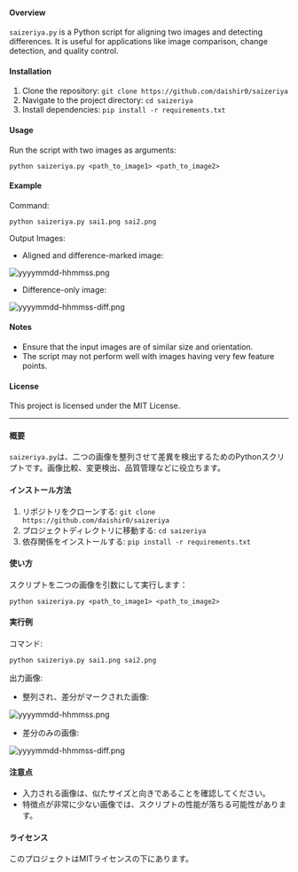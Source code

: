 #### Overview
`saizeriya.py` is a Python script for aligning two images and detecting differences. It is useful for applications like image comparison, change detection, and quality control.

#### Installation
1. Clone the repository: `git clone https://github.com/daishir0/saizeriya`
2. Navigate to the project directory: `cd saizeriya`
3. Install dependencies: `pip install -r requirements.txt`

#### Usage
Run the script with two images as arguments:
```
python saizeriya.py <path_to_image1> <path_to_image2>
```

#### Example
Command:
```
python saizeriya.py sai1.png sai2.png
```
Output Images:
- Aligned and difference-marked image:

![yyyymmdd-hhmmss.png](yyyymmdd-hhmmss.png)
- Difference-only image:

![yyyymmdd-hhmmss-diff.png](yyyymmdd-hhmmss-diff.png)

#### Notes
- Ensure that the input images are of similar size and orientation.
- The script may not perform well with images having very few feature points.

#### License
This project is licensed under the MIT License.

---


#### 概要
`saizeriya.py`は、二つの画像を整列させて差異を検出するためのPythonスクリプトです。画像比較、変更検出、品質管理などに役立ちます。

#### インストール方法
1. リポジトリをクローンする: `git clone https://github.com/daishir0/saizeriya`
2. プロジェクトディレクトリに移動する: `cd saizeriya`
3. 依存関係をインストールする: `pip install -r requirements.txt`

#### 使い方
スクリプトを二つの画像を引数にして実行します：
```
python saizeriya.py <path_to_image1> <path_to_image2>
```

#### 実行例
コマンド:
```
python saizeriya.py sai1.png sai2.png
```
出力画像:
- 整列され、差分がマークされた画像:

![yyyymmdd-hhmmss.png](yyyymmdd-hhmmss.png)
- 差分のみの画像:

![yyyymmdd-hhmmss-diff.png](yyyymmdd-hhmmss-diff.png)

#### 注意点
- 入力される画像は、似たサイズと向きであることを確認してください。
- 特徴点が非常に少ない画像では、スクリプトの性能が落ちる可能性があります。

#### ライセンス
このプロジェクトはMITライセンスの下にあります。
